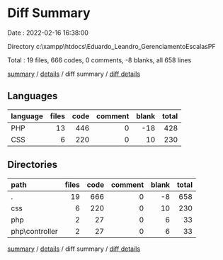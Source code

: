 # Diff Summary

Date : 2022-02-16 16:38:00

Directory c:\xampp\htdocs\Eduardo_Leandro_GerenciamentoEscalasPF

Total : 19 files,  666 codes, 0 comments, -8 blanks, all 658 lines

[summary](results.md) / [details](details.md) / diff summary / [diff details](diff-details.md)

## Languages
| language | files | code | comment | blank | total |
| :--- | ---: | ---: | ---: | ---: | ---: |
| PHP | 13 | 446 | 0 | -18 | 428 |
| CSS | 6 | 220 | 0 | 10 | 230 |

## Directories
| path | files | code | comment | blank | total |
| :--- | ---: | ---: | ---: | ---: | ---: |
| . | 19 | 666 | 0 | -8 | 658 |
| css | 6 | 220 | 0 | 10 | 230 |
| php | 2 | 27 | 0 | 6 | 33 |
| php\controller | 2 | 27 | 0 | 6 | 33 |

[summary](results.md) / [details](details.md) / diff summary / [diff details](diff-details.md)